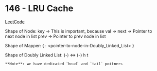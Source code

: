 # 146 - LRU Cache
[LeetCode](https://leetcode.com/problems/lru-cache/)

Shape of Node:
    key         -> This is important, because
    val         -> 
    next        -> Pointer to next node in list
    prev        -> Pointer to prev node in list

Shape of Mapper:
{ <key> : <pointer-to-node-in-Doubly_Linked_List> }

Shape of Doubly Linked List:
   (-) <=> (-)
    h       t

    **Note**: we have dedicated `head` and `tail` poitners



